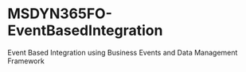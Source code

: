 # MSDYN365FO-EventBasedIntegration
Event Based Integration using Business Events and Data Management Framework
